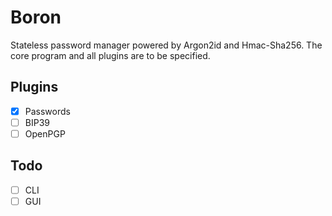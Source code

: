 # Boron
Stateless password manager powered by Argon2id and Hmac-Sha256. The core program and all plugins are to be specified.

## Plugins
- [x] Passwords
- [ ] BIP39
- [ ] OpenPGP

## Todo
- [ ] CLI
- [ ] GUI